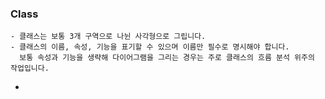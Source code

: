 ### Class
	- 클래스는 보통 3개 구역으로 나뉜 사각형으로 그립니다.
	- 클래스의 이름, 속성, 기능을 표기할 수 있으며 이름만 필수로 명시해야 합니다.
	  보통 속성과 기능을 생략해 다이어그램을 그리는 경우는 주로 클래스의 흐름 분석 위주의 작업입니다.
-
